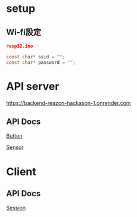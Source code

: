 # setup

## Wi-fi設定

```C
#esp32.ino

const char* ssid = "";
const char* password = "";
```

# API server

https://backend-reazon-hackason-1.onrender.com

## API Docs

[Button](./DOCS/APIButton.md)

[Sensor](./DOCS/APIsensor.md)

# Client

## API Docs

[Session](./DOCS/APISession.md)
